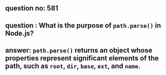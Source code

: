 
      
## question no: 581

## question : What is the purpose of `path.parse()` in Node.js?

## answer: `path.parse()` returns an object whose properties represent significant elements of the path, such as `root`, `dir`, `base`, `ext`, and `name`.
      